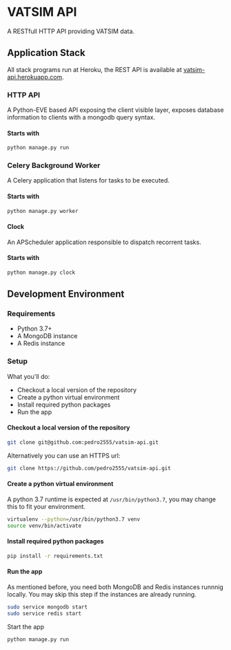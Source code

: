 # VATSIM API

A RESTfull HTTP API providing VATSIM data.

## Application Stack

All stack programs run at Heroku, the REST API is available at
[vatsim-api.herokuapp.com](https://vatsim-api.herokuapp.com/).

### HTTP API

A Python-EVE based API exposing the client visible layer, exposes database information to clients
with a mongodb query syntax.

#### Starts with

```bash
python manage.py run
```

### Celery Background Worker

A Celery application that listens for tasks to be executed.

#### Starts with

```bash
python manage.py worker
```

#### Clock

An APScheduler application responsible to dispatch recorrent tasks.

#### Starts with

```bash
python manage.py clock
```


## Development Environment

### Requirements

 * Python 3.7+
 * A MongoDB instance
 * A Redis instance

### Setup

What you'll do:
 * Checkout a local version of the repository
 * Create a python virtual environment
 * Install required python packages
 * Run the app

#### Checkout a local version of the repository

```bash
git clone git@github.com:pedro2555/vatsim-api.git
```

Alternatively you can use an HTTPS url:

```bash
git clone https://github.com/pedro2555/vatsim-api.git
```

#### Create a python virtual environment

A python 3.7 runtime is expected at `/usr/bin/python3.7`, you may change this to fit your
environment.

```bash
virtualenv --python=/usr/bin/python3.7 venv
source venv/bin/activate
```

#### Install required python packages

```bash
pip install -r requirements.txt
```

#### Run the app

As mentioned before, you need both MongoDB and Redis instances runnnig locally. You may skip this
step if the instances are already running.

```bash
sudo service mongodb start
sudo service redis start
```

Start the app

```bash
python manage.py run
```